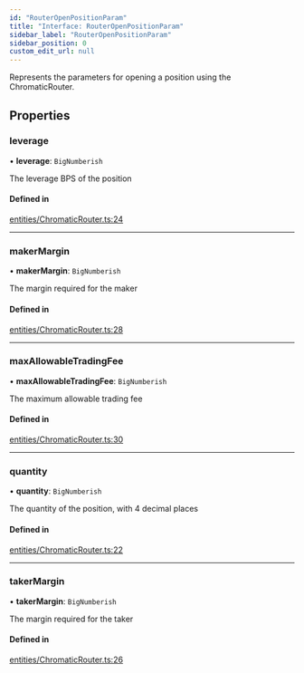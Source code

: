 ```yaml
---
id: "RouterOpenPositionParam"
title: "Interface: RouterOpenPositionParam"
sidebar_label: "RouterOpenPositionParam"
sidebar_position: 0
custom_edit_url: null
---
```


Represents the parameters for opening a position using the ChromaticRouter.

## Properties

### leverage

• **leverage**: `BigNumberish`

The leverage BPS of the position

#### Defined in

[entities/ChromaticRouter.ts:24](https://github.com/chromatic-protocol/sdk/blob/9e0eb84/packages/sdk-ethers-v5/src/entities/ChromaticRouter.ts#L24)

___

### makerMargin

• **makerMargin**: `BigNumberish`

The margin required for the maker

#### Defined in

[entities/ChromaticRouter.ts:28](https://github.com/chromatic-protocol/sdk/blob/9e0eb84/packages/sdk-ethers-v5/src/entities/ChromaticRouter.ts#L28)

___

### maxAllowableTradingFee

• **maxAllowableTradingFee**: `BigNumberish`

The maximum allowable trading fee

#### Defined in

[entities/ChromaticRouter.ts:30](https://github.com/chromatic-protocol/sdk/blob/9e0eb84/packages/sdk-ethers-v5/src/entities/ChromaticRouter.ts#L30)

___

### quantity

• **quantity**: `BigNumberish`

The quantity of the position, with 4 decimal places

#### Defined in

[entities/ChromaticRouter.ts:22](https://github.com/chromatic-protocol/sdk/blob/9e0eb84/packages/sdk-ethers-v5/src/entities/ChromaticRouter.ts#L22)

___

### takerMargin

• **takerMargin**: `BigNumberish`

The margin required for the taker

#### Defined in

[entities/ChromaticRouter.ts:26](https://github.com/chromatic-protocol/sdk/blob/9e0eb84/packages/sdk-ethers-v5/src/entities/ChromaticRouter.ts#L26)

